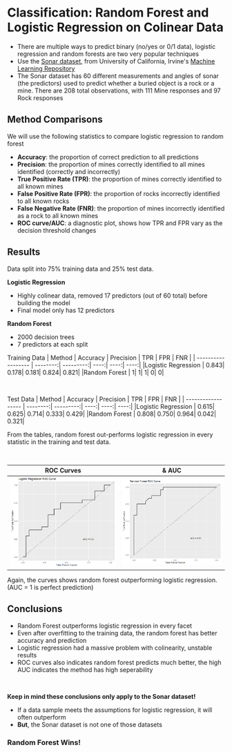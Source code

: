 # Classification: Random Forest and Logistic Regression on Colinear Data

* There are multiple ways to predict binary (no/yes or 0/1 data), logistic regression and random forests are two very popular techniques
* Use the [Sonar dataset](https://archive.ics.uci.edu/ml/datasets/Connectionist+Bench+%28Sonar%2C+Mines+vs.+Rocks%29), from University of California, Irvine's [Machine Learning Repository](https://archive.ics.uci.edu/ml/index.php)
* The Sonar dataset has 60 different measurements and angles of sonar (the predictors) used to predict whether a buried object is a rock or a mine.  There are 208 total observations, with 111 Mine responses and 97 Rock responses

## Method Comparisons
We will use the following statistics to compare logistic regression to random forest
* **Accuracy**: the proportion of correct prediction to all predictions
* **Precision**: the proportion of mines correctly identified to all mines identified (correctly and incorrectly)
* **True Positive Rate (TPR)**: the proportion of mines correctly identified to all known mines
* **False Positive Rate (FPR)**: the proportion of rocks incorrectly identified to all known rocks
* **False Negative Rate (FNR)**: the proportion of mines incorrectly identified as a rock to all known mines
* **ROC curve/AUC**: a diagnostic plot, shows how TPR and FPR vary as the decision threshold changes

## Results
Data split into 75% training data and 25% test data.

**Logistic Regression**
* Highly colinear data, removed 17 predictors (out of 60 total) before building the model
* Final model only has 12 predictors 

**Random Forest**
* 2000 decision trees
* 7 predictors at each split

Training Data
| Method             | Accuracy | Precision |  TPR |  FPR |  FNR |
| ------------------ | --------:| ---------:| ----:| ----:| ----:|
|Logistic Regression |     0.843|      0.178| 0.181| 0.824| 0.821|
|Random Forest       |         1|          1|     1|     0|     0|

<br>

Test Data
| Method             | Accuracy | Precision |  TPR |  FPR |  FNR |
| ------------------ | --------:| ---------:| ----:| ----:| ----:|
|Logistic Regression |     0.615|      0.625| 0.714| 0.333| 0.429|
|Random Forest       |     0.808|      0.750| 0.964| 0.042| 0.321|

From the tables, random forest out-performs logistic regression in every statistic in the training and test data.

<br>

ROC Curves | & AUC
--- | ---
![](/LRROC.png) | ![](/RFROC.png)

Again, the curves shows random forest outperforming logistic regression.  (AUC = 1 is perfect prediction)

## Conclusions
* Random Forest outperforms logistic regression in every facet
* Even after overfitting to the training data, the random forest has better accuracy and prediction 
* Logistic regression had a massive problem with colinearity, unstable results
* ROC curves also indicates random forest predicts much better, the high AUC indicates the method has high seperability

<br>

**Keep in mind these conclusions only apply to the Sonar dataset!**
* If a data sample meets the assumptions for logistic regression, it will often outperform
* **But**, the Sonar dataset is not one of those datasets

### Random Forest Wins!
